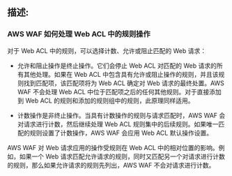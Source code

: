 

## 描述: 


### AWS WAF 如何处理 Web ACL 中的规则操作
对于 Web ACL 中的规则，可以选择计数、允许或阻止匹配的 Web 请求：

* 允许和阻止操作是终止操作。它们会停止 Web ACL 对匹配的 Web 请求的所有其他处理。如果在 Web ACL 中包含具有允许或阻止操作的规则，并且该规则找到匹配项，该匹配项将为 Web ACL 确定对 Web 请求的最终处置。AWS WAF 不会处理 Web ACL 中位于匹配项之后的任何其他规则。对于直接添加到 Web ACL 的规则和添加的规则组中的规则，此原理同样适用。

* 计数操作是非终止操作。当具有计数操作的规则与请求匹配时，AWS WAF 会对请求进行计数，然后继续处理 Web ACL 规则集中的后续规则。如果唯一匹配的规则设置了计数操作，AWS WAF 会应用 Web ACL 默认操作设置。

AWS WAF 对 Web 请求应用的操作受规则在 Web ACL 中的相对位置的影响。例如，如果一个 Web 请求匹配允许请求的规则，同时又匹配另一个对请求进行计数的规则，那么如果允许请求的规则先列出，AWS WAF 不会对请求进行计数。

